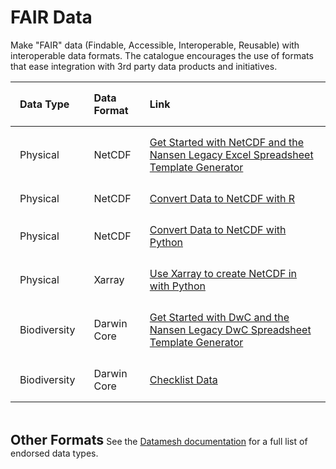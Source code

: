 # FAIR Data

Make "FAIR" data (Findable, Accessible, Interoperable, Reusable) with interoperable data formats. The catalogue encourages the use of formats that ease integration with 3rd party data products and initiatives.
<br>

<style>
    table {
        width: 100%;
    }
    th, td {
        padding: 15px;
        text-align: left;
    }
    th {
        text-align: left;
    }
    th:nth-child(1), td:nth-child(1) {
        width: 12.5%;
    }
    th:nth-child(2), td:nth-child(2) {
        width: 12.5%;
    }
    th:nth-child(3), td:nth-child(3) {
        width: 75%;
    }
</style>

|		Data Type		|			Data Format				|							Link							|
|-----------------------|-----------------------------------|-----------------------------------------------------------------------------------------------------------------------|
| Physical      	| NetCDF                            | [Get Started with NetCDF and the Nansen Legacy Excel Spreadsheet Template Generator](https://www.nordatanet.no/aen/template-generator/config%3DCF-NetCDF)                    																			|
| Physical      	| NetCDF                            | [Convert Data to NetCDF with R](https://www.youtube.com/watch?v=ozhpQofa_g4)                                          |
| Physical      	| NetCDF                            | [Convert Data to NetCDF with Python](https://www.youtube.com/watch?v=QXnY17DMm5c)                                     |
| Physical      	| Xarray                            | [Use Xarray to create NetCDF in with Python](https://www.youtube.com/watch?v=QXnY17DMm5c)                             |
| Biodiversity  	| Darwin Core		 		        | [Get Started with DwC and the Nansen Legacy DwC Spreadsheet Template Generator](https://www.nordatanet.no/aen/template-generator/config%3DDarwin%20Core)                    																	   |
| Biodiversity  	| Darwin Core				        | [Checklist Data](https://ipt.gbif.org/manual/en/ipt/latest/checklist-data#templates)                                  |

<br>

<span style="font-size:16pt; margin-bottom: 0.2em;">**Other Formats**</span>
See the [Datamesh documentation](https://docs.oceanum.io/datamesh/ui/connecting) for a full list of endorsed data types.